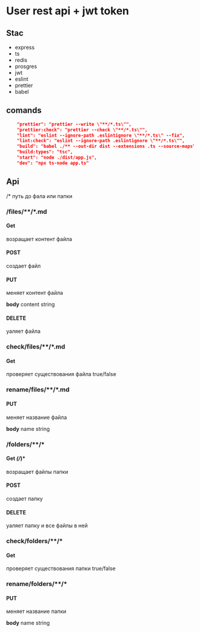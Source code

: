 # User rest api + jwt token

## Stac
- express
- ts
- redis
- prosgres
- jwt 
- eslint
- prettier
- babel

## comands 
```json
    "prettier": "prettier --write \"**/*.ts\"",
    "prettier:check": "prettier --check \"**/*.ts\"",
    "lint": "eslint --ignore-path .eslintignore \"**/*.ts\" --fix",
    "lint:check": "eslint --ignore-path .eslintignore \"**/*.ts\"",
    "build": "babel ./** --out-dir dist --extensions .ts --source-maps",
    "build:types": "tsc",
    "start": "node ./dist/app.js",
    "dev": "npx ts-node app.ts"
```

## Api

/\* путь до фала или папки

### /files/**/\*.md
#### Get
возращает контент файла 

#### POST
создает файл

#### PUT
меняет контент файла

**body** content string 

#### DELETE
уаляет файла

### check/files/**/\*.md
#### Get
проверяет существования файла true/false

### rename/files/**/\*.md
#### PUT
меняет название файла

**body** name string 

### /folders/**/\*
#### Get *(/*)*
возращает файлы папки

#### POST
создает папку 

#### DELETE
уаляет папку и все файлы в ней

### check/folders/**/\*
#### Get
проверяет существования папки true/false

### rename/folders/**/\*
#### PUT
меняет название папки

**body** name string 